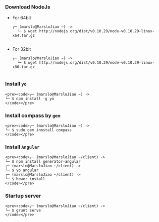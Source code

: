 ### Download NodeJs
- For 64bit
    <pre><code>┌─ (marslo@MarsloJiao ~) ->
    └─ $ wget http://nodejs.org/dist/v0.10.29/node-v0.10.29-linux-x64.tar.gz
    </code></pre>

- For 32bit
    <pre><code>┌─ (marslo@MarsloJiao ~) ->
    └─ $ wget http://nodejs.org/dist/v0.10.29/node-v0.10.29-linux-x86.tar.gz
    </code></pre>

### Install `yo`
    <pre><code>┌─ (marslo@MarsloJiao ~) ->
    └─ $ npm install -g yo
    </code></pre>

### Install compass by `gem`
    <pre><code>┌─ (marslo@MarsloJiao ~) ->
    └─ $ sudo gem innstall compass
    </code></pre>

### Install `Angular`
    <pre><code>┌─ (marslo@MarsloJiao ~/client) ->
    └─ $ npm install generator-angular
    ┌─ (marslo@MarsloJiao ~/client) ->
    └─ $ yo angular
    ┌─ (marslo@MarsloJiao ~/client) ->
    └─ $ bower install
    </code></pre>

### Startup server
    <pre><code>┌─ (marslo@MarsloJiao ~/client) ->
    └─ $ grunt serve
    </code></pre>
